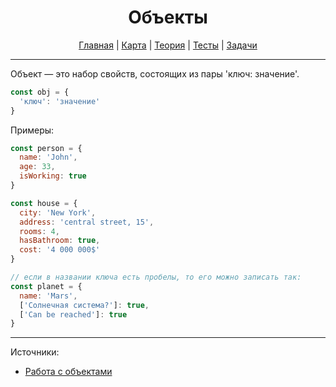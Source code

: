 <div align="center">

# Объекты

[Главная](https://github.com/dollaween/junior-roadmap/)
|
[Карта](/roadmap/README.md)
|
[Теория](/theory/README.md)
|
[Тесты](/tests/README.md)
|
[Задачи](/tasks/README.md)

</div>

---

Объект — это набор свойств, состоящих из пары 'ключ: значение'.

```js
const obj = {
  'ключ': 'значение'
}
```

Примеры:
```js
const person = {
  name: 'John',
  age: 33,
  isWorking: true
}

const house = {
  city: 'New York',
  address: 'central street, 15',
  rooms: 4,
  hasBathroom: true,
  cost: '4 000 000$'
}

// если в названии ключа есть пробелы, то его можно записать так:
const planet = {
  name: 'Mars',
  ['Солнечная система?']: true,
  ['Can be reached']: true
}
```

---

Источники:
* [Работа с объектами](https://developer.mozilla.org/ru/docs/Web/JavaScript/Guide/Working_with_Objects)


